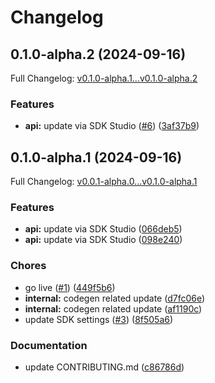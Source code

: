 # Changelog

## 0.1.0-alpha.2 (2024-09-16)

Full Changelog: [v0.1.0-alpha.1...v0.1.0-alpha.2](https://github.com/runwayml/sdk-node/compare/v0.1.0-alpha.1...v0.1.0-alpha.2)

### Features

* **api:** update via SDK Studio ([#6](https://github.com/runwayml/sdk-node/issues/6)) ([3af37b9](https://github.com/runwayml/sdk-node/commit/3af37b946a4c3510ba540e63283d45599a42d7ad))

## 0.1.0-alpha.1 (2024-09-16)

Full Changelog: [v0.0.1-alpha.0...v0.1.0-alpha.1](https://github.com/runwayml/sdk-node/compare/v0.0.1-alpha.0...v0.1.0-alpha.1)

### Features

* **api:** update via SDK Studio ([066deb5](https://github.com/runwayml/sdk-node/commit/066deb57fb55b0ca92e994f8ad16a618d84b0d16))
* **api:** update via SDK Studio ([098e240](https://github.com/runwayml/sdk-node/commit/098e2405b65807563b7dc7da2e3c56d343931bb7))


### Chores

* go live ([#1](https://github.com/runwayml/sdk-node/issues/1)) ([449f5b6](https://github.com/runwayml/sdk-node/commit/449f5b62ef152a10cdf801b8d5c9c1210dcade6f))
* **internal:** codegen related update ([d7fc06e](https://github.com/runwayml/sdk-node/commit/d7fc06e345811d4ad04ea9113974f849b874004a))
* **internal:** codegen related update ([af1190c](https://github.com/runwayml/sdk-node/commit/af1190c7fabd201fce1cc448407d161b7a982280))
* update SDK settings ([#3](https://github.com/runwayml/sdk-node/issues/3)) ([8f505a6](https://github.com/runwayml/sdk-node/commit/8f505a6a454c83c1681285c43a6796d3c351ae3c))


### Documentation

* update CONTRIBUTING.md ([c86786d](https://github.com/runwayml/sdk-node/commit/c86786d6ba662f2f7a131fd00c0d659b306cdea5))

